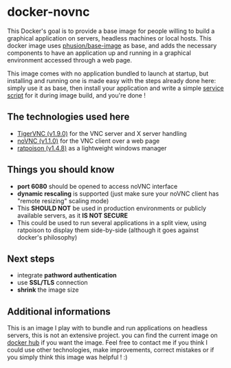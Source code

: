 # docker-novnc
This Docker's goal is to provide a base image for people willing to build a graphical application on servers, headless machines or local hosts.
This docker image uses [phusion/base-image](https://hub.docker.com/r/phusion/baseimage) as base, and adds the necessary components to have an application up and running in a graphical environment accessed through a web page.

This image comes with no application bundled to launch at startup, but installing and running one is made easy with the steps already done here: simply use it as base, then install your application and write a simple [service script](https://github.com/phusion/baseimage-docker#adding_additional_daemons) for it during image build, and you're done !

## The technologies used here
- [TigerVNC (v1.9.0)](https://tigervnc.org/) for the VNC server and X server handling
- [noVNC (v1.1.0)](https://novnc.com/info.html) for the VNC client over a web page
- [ratpoison (v1.4.8)](https://nongnu.org/ratpoison/) as a lightweight windows manager

## Things you should know
- **port 6080** should be opened to access noVNC interface
- **dynamic rescaling** is supported (just make sure your noVNC client has "remote resizing" scaling mode)
- This **SHOULD NOT** be used in production environments or publicly available servers, as it **IS NOT SECURE**
- This could be used to run several applications in a split view, using ratpoison to display them side-by-side (although it goes against docker's philosophy)

## Next steps
- integrate **pathword authentication**
- use **SSL/TLS** connection
- **shrink** the image size

## Additional informations
This is an image I play with to bundle and run applications on headless servers, this is not an extensive project.
you can find the current image on [docker hub](https://hub.docker.com/r/frikilax/novnc-base) if you want the image.
Feel free to contact me if you think I could use other technologies, make improvements, correct mistakes or if you simply think this image was helpful ! :)
